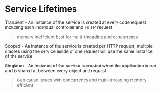 # Service Lifetimes

Transient - An instance of the service is created at every code request including each individual controller and HTTP request

> memory inefficient
> best for multi-threading and concurrency

Scoped - An instance of the service is created per HTTP request, multiple classes using the service inside of one request will use the same instance of the service

Singleton - An instance of the service is created when the application is run and is shared at between every object and request

> Can cause issues with concurrency and multi-threading
> memory efficient
